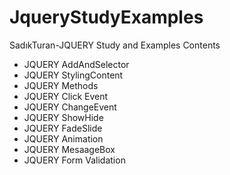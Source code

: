 # JqueryStudyExamples
SadıkTuran-JQUERY Study and Examples
 Contents
- JQUERY AddAndSelector
- JQUERY StylingContent
- JQUERY Methods
- JQUERY Click Event
- JQUERY ChangeEvent
- JQUERY ShowHide
- JQUERY FadeSlide
- JQUERY Animation
- JQUERY MesaageBox
- JQUERY Form Validation

